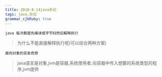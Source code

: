 ```yaml
---
title: 2018-8-14java杂记
tags: java,杂记
grammar_cjkRuby: true
---
```

	java 每次都是先编译成字节码然后解释执行
> 为什么不能直接解释执行呢(可以综合两种方案)

	面向对象的突发奇想
> java语言是对象,jvm是容器,系统使用者.向容器中传入想要的系统类型的程序,jvm提供



 